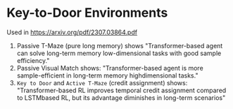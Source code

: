 # Key-to-Door Environments
Used in https://arxiv.org/pdf/2307.03864.pdf

1. Passive T-Maze (pure long memory) shows "Transformer-based agent can solve long-term memory low-dimensional tasks with
good sample efficiency."
2. Passive Visual Match shows: "Transformer-based agent is more sample-efficient in long-term memory highdimensional tasks."
3. `Key to Door` and `Active T-Maze` (credit assignment) shows: "Transformer-based RL improves temporal credit assignment compared to LSTMbased RL, but its advantage diminishes in long-term scenarios"